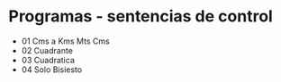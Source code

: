 # Programas - sentencias de control

- 01 Cms a Kms Mts Cms
- 02 Cuadrante
- 03 Cuadratica
- 04 Solo Bisiesto
